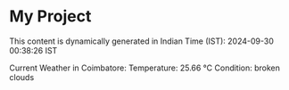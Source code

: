 # My Project

This content is dynamically generated in Indian Time (IST): 2024-09-30 00:38:26 IST


Current Weather in Coimbatore:
Temperature: 25.66 °C
Condition: broken clouds
